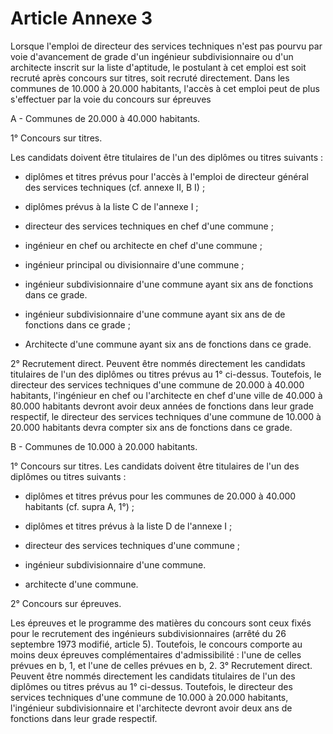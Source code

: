 # Article Annexe 3

Lorsque l'emploi de directeur des services techniques n'est pas pourvu par voie d'avancement de grade d'un ingénieur subdivisionnaire ou d'un architecte inscrit sur la liste d'aptitude, le postulant à cet emploi est soit recruté après concours sur titres, soit recruté directement. Dans les communes de 10.000 à 20.000 habitants, l'accès à cet emploi peut de plus s'effectuer par la voie du concours sur épreuves

A - Communes de 20.000 à 40.000 habitants.

1° Concours sur titres.

Les candidats doivent être titulaires de l'un des diplômes ou titres suivants :

- diplômes et titres prévus pour l'accès à l'emploi de directeur général des services techniques (cf. annexe II, B I) ;

- diplômes prévus à la liste C de l'annexe I ;

- directeur des services techniques en chef d'une commune ;

- ingénieur en chef ou architecte en chef d'une commune ;

- ingénieur principal ou divisionnaire d'une commune ;

- ingénieur subdivisionnaire d'une commune ayant six ans de fonctions dans ce grade.

- ingénieur subdivisionnaire d'une commune ayant six ans de de fonctions dans ce grade ;

- Architecte d'une commune ayant six ans de fonctions dans ce grade.

2° Recrutement direct.    Peuvent être nommés directement les candidats titulaires de l'un des diplômes ou titres prévus au 1° ci-dessus. Toutefois, le directeur des services techniques d'une commune de 20.000 à 40.000 habitants, l'ingénieur en chef ou l'architecte en chef d'une ville de 40.000 à 80.000 habitants devront avoir deux années de fonctions dans leur grade respectif, le directeur des services techniques d'une commune de 10.000 à 20.000 habitants devra compter six ans de fonctions dans ce grade.

B - Communes de 10.000 à 20.000 habitants.

1° Concours sur titres.    Les candidats doivent être titulaires de l'un des diplômes ou titres suivants :

- diplômes et titres prévus pour les communes de 20.000 à 40.000 habitants (cf. supra A, 1°) ;

- diplômes et titres prévus à la liste D de l'annexe I ;

- directeur des services techniques d'une commune ;

- ingénieur subdivisionnaire d'une commune.

- architecte d'une commune.

2° Concours sur épreuves.

Les épreuves et le programme des matières du concours sont ceux fixés pour le recrutement des ingénieurs subdivisionnaires (arrêté du 26 septembre 1973 modifié, article 5). Toutefois, le concours comporte au moins deux épreuves complémentaires d'admissibilité : l'une de celles prévues en b, 1, et l'une de celles prévues en b, 2.                   3° Recrutement direct.    Peuvent être nommés directement les candidats titulaires de l'un des diplômes ou titres prévus au 1° ci-dessus. Toutefois, le directeur des services techniques d'une commune de 10.000 à 20.000 habitants, l'ingénieur subdivisionnaire et l'architecte devront avoir deux ans de fonctions dans leur grade respectif.

